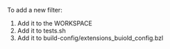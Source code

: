 To add a new filter:
1. Add it to the WORKSPACE
2. Add it to tests.sh
3. Add it to build-config/extensions_buiold_config.bzl
